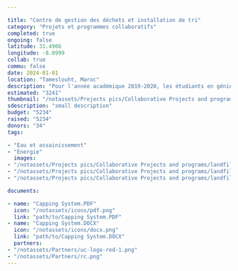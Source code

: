 ```yaml
---

title: "Centre de gestion des déchets et installation de tri"
category: "Projets et programmes collaboratifs"
completed: true
ongoing: false
latitude: 31.4966
longitude: -8.0999
collab: true
commu: false
date: 2024-01-01
location: "Tameslouht, Maroc"
description: "Pour l'année académique 2019-2020, les étudiants en génie environnemental conçoivent un site d'enfouissement et une installation de gestion des déchets à Tameslouht. Le rapport et les conceptions produits seront utilisés pour soutenir la séparation des déchets et la réutilisation en utilisant les données sur les déchets solides recueillies par Eastman lors de sa recherche Fulbright."
estimated: "3241"
thumbnail: "/notassets/Projects pics/Collaborative Projects and programs/landfill/pic1.webp"
sdescription: "small description"
budget: "5234"
raised: "5234"
donors: "34"
tags:

- "Eau et assainissement"
- "Énergie"
  images:
- "/notassets/Projects pics/Collaborative Projects and programs/landfill/pic1.webp"
- "/notassets/Projects pics/Collaborative Projects and programs/landfill/pic2.webp"
- "/notassets/Projects pics/Collaborative Projects and programs/landfill/pic3.webp"

documents:

- name: "Capping System.PDF"
  icon: "/notassets/icons/pdf.png"
  link: "path/to/Capping System.PDF"
- name: "Capping System.DOCX"
  icon: "/notassets/icons/docx.png"
  link: "path/to/Capping System.DOCX"
  partners:
- "/notassets/Partners/uc-logo-red-1.png"
- "/notassets/Partners/rc.png"
---
```

